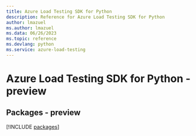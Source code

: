 ```yaml
---
title: Azure Load Testing SDK for Python
description: Reference for Azure Load Testing SDK for Python
author: lmazuel
ms.author: lmazuel
ms.data: 06/26/2023
ms.topic: reference
ms.devlang: python
ms.service: azure-load-testing
---
```

# Azure Load Testing SDK for Python - preview
## Packages - preview
[!INCLUDE [packages](load-testing-index.md)]